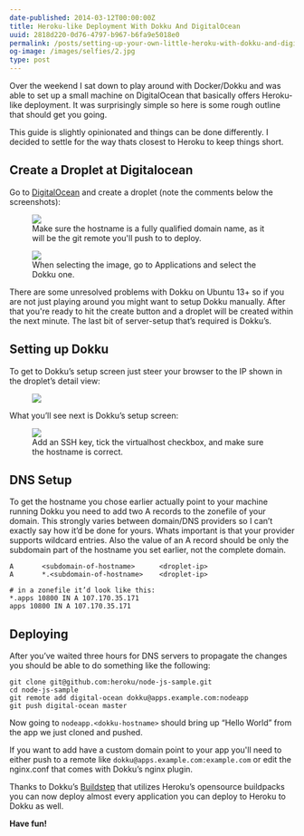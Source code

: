 ```yaml
---
date-published: 2014-03-12T00:00:00Z
title: Heroku-like Deployment With Dokku And DigitalOcean
uuid: 2818d220-0d76-4797-b967-b6fa9e5018e0
permalink: /posts/setting-up-your-own-little-heroku-with-dokku-and-digitalocean.html
og-image: /images/selfies/2.jpg
type: post
---
```

Over the weekend I sat down to play around with Docker/Dokku and was able to
set up a small machine on DigitalOcean that basically offers Heroku-like
deployment. It was surprisingly simple so here is some rough outline that should
get you going.

<aside>This guide is slightly opinionated and things can be done differently.
I decided to settle for the way thats closest to Heroku to keep things short.</aside>

## Create a Droplet at Digitalocean

Go to [DigitalOcean](https://www.digitalocean.com/?refcode=fb6eb9b8b286) and
create a droplet (note the comments below the screenshots):

<figure>
<img class='bordered' src='/images/hostname.png'>
<figcaption>Make sure the hostname is a fully qualified domain name, as it will
be the git remote you'll push to to deploy.</figcaption>
</figure>

<figure>
<img class='bordered' src='/images/image.png'>
<figcaption>When selecting the image, go to Applications and select the Dokku
one.</figcaption>
</figure>

There are some unresolved problems with Dokku on Ubuntu 13+ so if you are not
just playing around you might want to setup Dokku manually.  After that you're
ready to hit the create button and a droplet will be created within the next
minute. The last bit of server-setup that’s required is Dokku’s.

## Setting up Dokku

To get to Dokku’s setup screen just steer your browser to the IP shown in the
droplet’s detail view:

<figure>
<img class='bordered' src='/images/droplet-ip.png'>
</figure>

What you’ll see next is Dokku’s setup screen:

<figure>
<img class='bordered' src='/images/dokku-setup.png'>
<figcaption>Add an SSH key, tick the virtualhost checkbox, and make
sure the hostname is correct.</figcaption>
</figure>

## DNS Setup

To get the hostname you chose earlier actually point to your machine running
Dokku you need to add two A records to the zonefile of your domain.
This strongly varies between domain/DNS providers so I can’t exactly say how
it’d be done for yours. Whats important is that your provider supports wildcard
entries. Also the value of an A record should be only the subdomain part of the
hostname you set earlier, not the complete domain.

    A       <subdomain-of-hostname>      <droplet-ip>
    A       *.<subdomain-of-hostname>    <droplet-ip>

    # in a zonefile it’d look like this:
    *.apps 10800 IN A 107.170.35.171
    apps 10800 IN A 107.170.35.171

## Deploying

After you’ve waited three hours for DNS servers to propagate the changes you
should be able to do something like the following:

    git clone git@github.com:heroku/node-js-sample.git
    cd node-js-sample
    git remote add digital-ocean dokku@apps.example.com:nodeapp
    git push digital-ocean master

Now going to `nodeapp.<dokku-hostname>` should bring up “Hello World” from the app
we just cloned and pushed.

If you want to add have a custom domain point to your app you'll need to either
push to a remote like `dokku@apps.example.com:example.com` or edit the
nginx.conf that comes with Dokku’s nginx plugin.

Thanks to Dokku’s [Buildstep](https://github.com/progrium/buildstep) that
utilizes Heroku’s opensource buildpacks you can now deploy almost every application
you can deploy to Heroku to Dokku as well.

**Have fun!**
